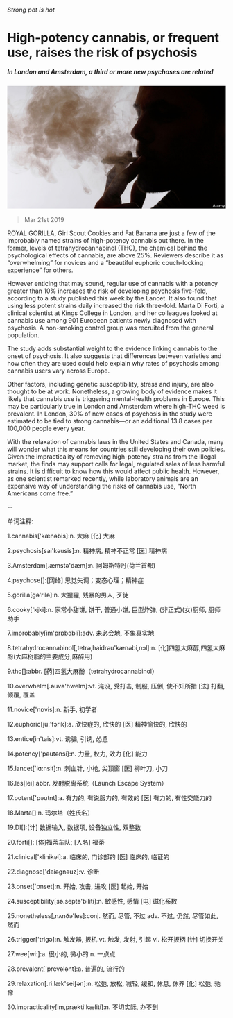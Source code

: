 ###### Strong pot is hot

# High-potency cannabis, or frequent use, raises the risk of psychosis 

##### In London and Amsterdam, a third or more new psychoses are related 

![image](images/20190323_stp502.jpg) 

> Mar 21st 2019 

ROYAL GORILLA, Girl Scout Cookies and Fat Banana are just a few of the improbably named strains of high-potency cannabis out there. In the former, levels of tetrahydrocannabinol (THC), the chemical behind the psychological effects of cannabis, are above 25%. Reviewers describe it as “overwhelming” for novices and a “beautiful euphoric couch-locking experience” for others. 

However enticing that may sound, regular use of cannabis with a potency greater than 10% increases the risk of developing psychosis five-fold, according to a study published this week by the Lancet. It also found that using less potent strains daily increased the risk three-fold. Marta Di Forti, a clinical scientist at Kings College in London, and her colleagues looked at cannabis use among 901 European patients newly diagnosed with psychosis. A non-smoking control group was recruited from the general population. 

The study adds substantial weight to the evidence linking cannabis to the onset of psychosis. It also suggests that differences between varieties and how often they are used could help explain why rates of psychosis among cannabis users vary across Europe. 

Other factors, including genetic susceptibility, stress and injury, are also thought to be at work. Nonetheless, a growing body of evidence makes it likely that cannabis use is triggering mental-health problems in Europe. This may be particularly true in London and Amsterdam where high-THC weed is prevalent. In London, 30% of new cases of psychosis in the study were estimated to be tied to strong cannabis—or an additional 13.8 cases per 100,000 people every year. 

With the relaxation of cannabis laws in the United States and Canada, many will wonder what this means for countries still developing their own policies. Given the impracticality of removing high-potency strains from the illegal market, the finds may support calls for legal, regulated sales of less harmful strains. It is difficult to know how this would affect public health. However, as one scientist remarked recently, while laboratory animals are an expensive way of understanding the risks of cannabis use, “North Americans come free.” 

-- 

 单词注释:

1.cannabis['kænәbis]:n. 大麻 [化] 大麻 

2.psychosis[sai'kәusis]:n. 精神病, 精神不正常 [医] 精神病 

3.Amsterdam[.æmstә'dæm]:n. 阿姆斯特丹(荷兰首都) 

4.psychose[]:[网络] 思觉失调；变态心理；精神症 

5.gorilla[gә'rilә]:n. 大猩猩, 残暴的男人, 歹徒 

6.cooky['kjki]:n. 家常小甜饼, 饼干, 普通小饼, 巨型炸弹, (非正式)(女)厨师, 厨师助手 

7.improbably[im'prɒbәbli]:adv. 未必会地, 不象真实地 

8.tetrahydrocannabinol[,tetrә,haidrәu'kænәbi,nɔl]:n. [化]四氢大麻醇,四氢大麻酚(大麻树脂的主要成分,麻醉用) 

9.thc[]:abbr. [药]四氢大麻酚（tetrahydrocannabinol） 

10.overwhelm[.әuvә'hwelm]:vt. 淹没, 受打击, 制服, 压倒, 使不知所措 [法] 打翻, 倾覆, 覆盖 

11.novice['nɒvis]:n. 新手, 初学者 

12.euphoric[ju:'fɔrik]:a. 欣快症的, 欣快的 [医] 精神愉快的, 欣快的 

13.entice[in'tais]:vt. 诱骗, 引诱, 怂恿 

14.potency['pәutәnsi]:n. 力量, 权力, 效力 [化] 能力 

15.lancet['lɑ:nsit]:n. 刺血针, 小枪, 尖顶窗 [医] 柳叶刀, 小刀 

16.les[lei]:abbr. 发射脱离系统（Launch Escape System） 

17.potent['pәutnt]:a. 有力的, 有说服力的, 有效的 [医] 有力的, 有性交能力的 

18.Marta[]:n. 玛尔塔（姓氏名） 

19.DI[]:[计] 数据输入, 数据项, 设备独立性, 双整数 

20.forti[]: [体]福蒂车队; [人名] 福蒂 

21.clinical['klinikәl]:a. 临床的, 门诊部的 [医] 临床的, 临证的 

22.diagnose['daiәgnәuz]:v. 诊断 

23.onset['ɒnset]:n. 开始, 攻击, 进攻 [医] 起始, 开始 

24.susceptibility[sә.septә'biliti]:n. 敏感性, 感情 [电] 磁化系数 

25.nonetheless[,nʌnðә'les]:conj. 然而, 尽管, 不过 adv. 不过, 仍然, 尽管如此, 然而 

26.trigger['trigә]:n. 触发器, 扳机 vt. 触发, 发射, 引起 vi. 松开扳柄 [计] 切换开关 

27.wee[wi:]:a. 很小的, 微小的 n. 一点点 

28.prevalent['prevәlәnt]:a. 普遍的, 流行的 

29.relaxation[.ri:læk'seiʃәn]:n. 松弛, 放松, 减轻, 缓和, 休息, 休养 [化] 松弛; 驰豫 

30.impracticality[im,prækti'kæliti]:n. 不切实际, 办不到 

